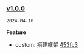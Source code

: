 ### [v1.0.0](https://github.com/bingmada/my-vant/compare/...v1.0.0)

`2024-04-10`

**Feature**

- custom: 搭建框架 [453fc3](https://github.com/bingmada/my-vant/commit/453fc3a83f0b97568c097fcf5fd3c81ba82505c4)
